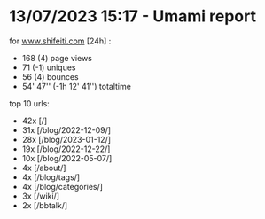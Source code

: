 # 13/07/2023 15:17 - Umami report
for www.shifeiti.com [24h] :

 - 168 (4) page views
 - 71 (-1) uniques
 - 56 (4) bounces
 - 54' 47'' (-1h 12' 41'') totaltime


top 10 urls:
 - 42x [/]
 - 31x [/blog/2022-12-09/]
 - 28x [/blog/2023-01-12/]
 - 19x [/blog/2022-12-22/]
 - 10x [/blog/2022-05-07/]
 - 4x [/about/]
 - 4x [/blog/tags/]
 - 4x [/blog/categories/]
 - 3x [/wiki/]
 - 2x [/bbtalk/]


